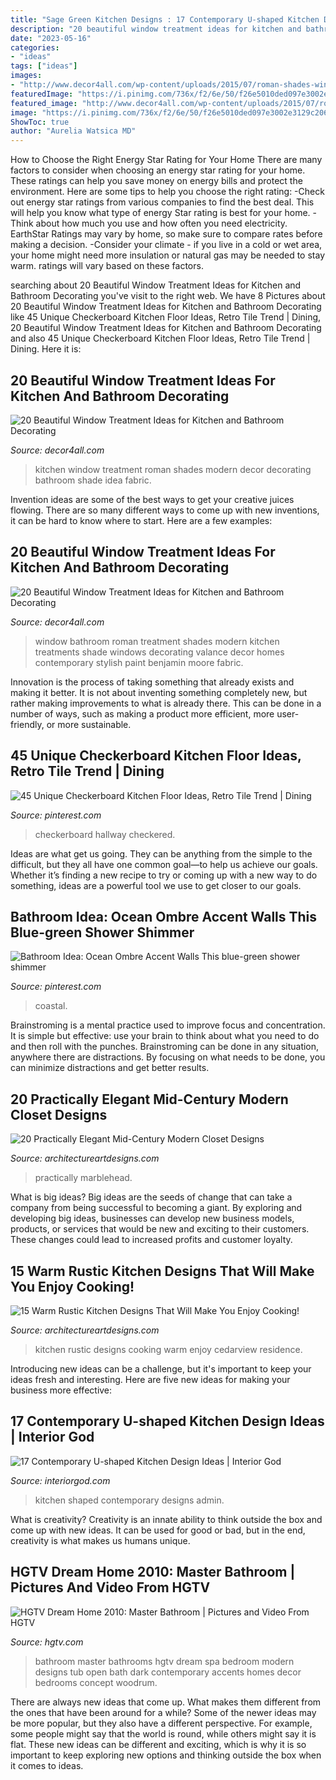 ```yaml
---
title: "Sage Green Kitchen Designs : 17 Contemporary U-shaped Kitchen Design Ideas"
description: "20 beautiful window treatment ideas for kitchen and bathroom decorating"
date: "2023-05-16"
categories:
- "ideas"
tags: ["ideas"]
images:
- "http://www.decor4all.com/wp-content/uploads/2015/07/roman-shades-window-treatment-ideas-for-bathroom-decorating-1.jpg"
featuredImage: "https://i.pinimg.com/736x/f2/6e/50/f26e5010ded097e3002e3129c2063088.jpg"
featured_image: "http://www.decor4all.com/wp-content/uploads/2015/07/roman-shades-window-treatment-ideas-for-bathroom-decorating-1.jpg"
image: "https://i.pinimg.com/736x/f2/6e/50/f26e5010ded097e3002e3129c2063088.jpg"
ShowToc: true
author: "Aurelia Watsica MD"
---
```



How to Choose the Right Energy Star Rating for Your Home
There are many factors to consider when choosing an energy star rating for your home. These ratings can help you save money on energy bills and protect the environment. Here are some tips to help you choose the right rating:
-Check out energy star ratings from various companies to find the best deal. This will help you know what type of energy Star rating is best for your home.
-Think about how much you use and how often you need electricity. EarthStar Ratings may vary by home, so make sure to compare rates before making a decision.
-Consider your climate - if you live in a cold or wet area, your home might need more insulation or natural gas may be needed to stay warm. ratings will vary based on these factors.

	

		
searching about 20 Beautiful Window Treatment Ideas for Kitchen and Bathroom Decorating you've visit to the right web. We have 8 Pictures about 20 Beautiful Window Treatment Ideas for Kitchen and Bathroom Decorating like 45 Unique Checkerboard Kitchen Floor Ideas, Retro Tile Trend | Dining, 20 Beautiful Window Treatment Ideas for Kitchen and Bathroom Decorating and also 45 Unique Checkerboard Kitchen Floor Ideas, Retro Tile Trend | Dining. Here it is:
		
    
## 20 Beautiful Window Treatment Ideas For Kitchen And Bathroom Decorating

<img loading=lazy src="http://www.decor4all.com/wp-content/uploads/2015/07/modern-kitchen-decor-roman-shades-window-treatment-ideas-4.jpg" onerror="this.onerror=null;this.src='https://tse1.mm.bing.net/th?id=OIP.s0mz2bCdMcStkUUikV9rYAAAAA&amp;pid=15.1';" alt="20 Beautiful Window Treatment Ideas for Kitchen and Bathroom Decorating">

_Source: decor4all.com_

>kitchen window treatment roman shades modern decor decorating bathroom shade idea fabric. 

	

Invention ideas are some of the best ways to get your creative juices flowing. There are so many different ways to come up with new inventions, it can be hard to know where to start. Here are a few examples: 

    
## 20 Beautiful Window Treatment Ideas For Kitchen And Bathroom Decorating

<img loading=lazy src="http://www.decor4all.com/wp-content/uploads/2015/07/roman-shades-window-treatment-ideas-for-bathroom-decorating-1.jpg" onerror="this.onerror=null;this.src='https://tse1.mm.bing.net/th?id=OIP.TYeHy_myf2BfXm8_7MYiygAAAA&amp;pid=15.1';" alt="20 Beautiful Window Treatment Ideas for Kitchen and Bathroom Decorating">

_Source: decor4all.com_

>window bathroom roman treatment shades modern kitchen treatments shade windows decorating valance decor homes contemporary stylish paint benjamin moore fabric. 

	

Innovation is the process of taking something that already exists and making it better. It is not about inventing something completely new, but rather making improvements to what is already there. This can be done in a number of ways, such as making a product more efficient, more user-friendly, or more sustainable.

    
## 45 Unique Checkerboard Kitchen Floor Ideas, Retro Tile Trend | Dining

<img loading=lazy src="https://i.pinimg.com/736x/f2/6e/50/f26e5010ded097e3002e3129c2063088.jpg" onerror="this.onerror=null;this.src='https://tse2.mm.bing.net/th?id=OIP.OCv-4_ksrUIvP7fOzvkE6gHaLH&amp;pid=15.1';" alt="45 Unique Checkerboard Kitchen Floor Ideas, Retro Tile Trend | Dining">

_Source: pinterest.com_

>checkerboard hallway checkered. 

	

Ideas are what get us going. They can be anything from the simple to the difficult, but they all have one common goal—to help us achieve our goals. Whether it’s finding a new recipe to try or coming up with a new way to do something, ideas are a powerful tool we use to get closer to our goals.

    
## Bathroom Idea: Ocean Ombre Accent Walls This Blue-green Shower Shimmer

<img loading=lazy src="https://i.pinimg.com/736x/53/05/5e/53055e7a518f33fd1aa4a19995705956.jpg" onerror="this.onerror=null;this.src='https://tse4.mm.bing.net/th?id=OIP.7UykCkDk0gVi4RC2fIe6UAHaLH&amp;pid=15.1';" alt="Bathroom Idea: Ocean Ombre Accent Walls This blue-green shower shimmer">

_Source: pinterest.com_

>coastal. 

	

Brainstroming is a mental practice used to improve focus and concentration. It is simple but effective: use your brain to think about what you need to do and then roll with the punches. Brainstroming can be done in any situation, anywhere there are distractions. By focusing on what needs to be done, you can minimize distractions and get better results.

    
## 20 Practically Elegant Mid-Century Modern Closet Designs

<img loading=lazy src="https://www.architectureartdesigns.com/wp-content/uploads/2020/06/20-Practically-Elegant-Mid-Century-Modern-Closet-Designs-11-630x945.jpg" onerror="this.onerror=null;this.src='https://tse2.mm.bing.net/th?id=OIP.TImBkn7LD7eXJJiN-IWvagHaLH&amp;pid=15.1';" alt="20 Practically Elegant Mid-Century Modern Closet Designs">

_Source: architectureartdesigns.com_

>practically marblehead. 

	

What is big ideas?
Big ideas are the seeds of change that can take a company from being successful to becoming a giant. By exploring and developing big ideas, businesses can develop new business models, products, or services that would be new and exciting to their customers. These changes could lead to increased profits and customer loyalty.

    
## 15 Warm Rustic Kitchen Designs That Will Make You Enjoy Cooking!

<img loading=lazy src="https://www.architectureartdesigns.com/wp-content/uploads/2015/01/15-Warm-Rustic-Kitchen-Designs-That-Will-Make-You-Enjoy-Cooking-9-630x420.jpg" onerror="this.onerror=null;this.src='https://tse1.mm.bing.net/th?id=OIP.qkfmojB2bsat8h_HCFxkEwHaE8&amp;pid=15.1';" alt="15 Warm Rustic Kitchen Designs That Will Make You Enjoy Cooking!">

_Source: architectureartdesigns.com_

>kitchen rustic designs cooking warm enjoy cedarview residence. 

	

Introducing new ideas can be a challenge, but it's important to keep your ideas fresh and interesting. Here are five new ideas for making your business more effective:

    
## 17 Contemporary U-shaped Kitchen Design Ideas | Interior God

<img loading=lazy src="http://interiorgod.com/wp-content/uploads/2016/12/compact-u-shaped-kitchen-designs.jpg" onerror="this.onerror=null;this.src='https://tse2.mm.bing.net/th?id=OIP.31i5mg6my5VAWqEfB_MTFAHaKx&amp;pid=15.1';" alt="17 Contemporary U-shaped Kitchen Design Ideas | Interior God">

_Source: interiorgod.com_

>kitchen shaped contemporary designs admin. 

	

What is creativity?
Creativity is an innate ability to think outside the box and come up with new ideas. It can be used for good or bad, but in the end, creativity is what makes us humans unique.

    
## HGTV Dream Home 2010: Master Bathroom | Pictures And Video From HGTV

<img loading=lazy src="https://hgtvhome.sndimg.com/content/dam/images/hgtv/fullset/2009/11/19/2/DH2010_01-master-bath-wide_s4x3.jpg.rend.hgtvcom.616.822.suffix/1400948301839.jpeg" onerror="this.onerror=null;this.src='https://tse2.mm.bing.net/th?id=OIP.kiB-e_MbVSPdzvv0-WUO1wHaJ4&amp;pid=15.1';" alt="HGTV Dream Home 2010: Master Bathroom | Pictures and Video From HGTV">

_Source: hgtv.com_

>bathroom master bathrooms hgtv dream spa bedroom modern designs tub open bath dark contemporary accents homes decor bedrooms concept woodrum. 

	

There are always new ideas that come up. What makes them different from the ones that have been around for a while? Some of the newer ideas may be more popular, but they also have a different perspective. For example, some people might say that the world is round, while others might say it is flat. These new ideas can be different and exciting, which is why it is so important to keep exploring new options and thinking outside the box when it comes to ideas.

